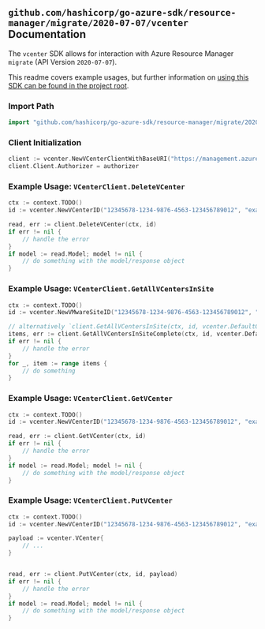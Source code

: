 
## `github.com/hashicorp/go-azure-sdk/resource-manager/migrate/2020-07-07/vcenter` Documentation

The `vcenter` SDK allows for interaction with Azure Resource Manager `migrate` (API Version `2020-07-07`).

This readme covers example usages, but further information on [using this SDK can be found in the project root](https://github.com/hashicorp/go-azure-sdk/tree/main/docs).

### Import Path

```go
import "github.com/hashicorp/go-azure-sdk/resource-manager/migrate/2020-07-07/vcenter"
```


### Client Initialization

```go
client := vcenter.NewVCenterClientWithBaseURI("https://management.azure.com")
client.Client.Authorizer = authorizer
```


### Example Usage: `VCenterClient.DeleteVCenter`

```go
ctx := context.TODO()
id := vcenter.NewVCenterID("12345678-1234-9876-4563-123456789012", "example-resource-group", "vmwareSiteValue", "vCenterValue")

read, err := client.DeleteVCenter(ctx, id)
if err != nil {
	// handle the error
}
if model := read.Model; model != nil {
	// do something with the model/response object
}
```


### Example Usage: `VCenterClient.GetAllVCentersInSite`

```go
ctx := context.TODO()
id := vcenter.NewVMwareSiteID("12345678-1234-9876-4563-123456789012", "example-resource-group", "vmwareSiteValue")

// alternatively `client.GetAllVCentersInSite(ctx, id, vcenter.DefaultGetAllVCentersInSiteOperationOptions())` can be used to do batched pagination
items, err := client.GetAllVCentersInSiteComplete(ctx, id, vcenter.DefaultGetAllVCentersInSiteOperationOptions())
if err != nil {
	// handle the error
}
for _, item := range items {
	// do something
}
```


### Example Usage: `VCenterClient.GetVCenter`

```go
ctx := context.TODO()
id := vcenter.NewVCenterID("12345678-1234-9876-4563-123456789012", "example-resource-group", "vmwareSiteValue", "vCenterValue")

read, err := client.GetVCenter(ctx, id)
if err != nil {
	// handle the error
}
if model := read.Model; model != nil {
	// do something with the model/response object
}
```


### Example Usage: `VCenterClient.PutVCenter`

```go
ctx := context.TODO()
id := vcenter.NewVCenterID("12345678-1234-9876-4563-123456789012", "example-resource-group", "vmwareSiteValue", "vCenterValue")

payload := vcenter.VCenter{
	// ...
}


read, err := client.PutVCenter(ctx, id, payload)
if err != nil {
	// handle the error
}
if model := read.Model; model != nil {
	// do something with the model/response object
}
```
